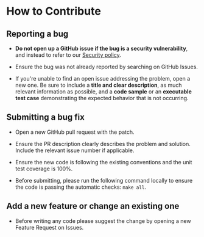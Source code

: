 # How to Contribute


## Reporting a bug

* **Do not open up a GitHub issue if the bug is a security vulnerability**, and instead to refer to our [Security policy](SECURITY.md).

* Ensure the bug was not already reported by searching on GitHub Issues.

* If you're unable to find an open issue addressing the problem, open a new one. Be sure to include a **title and clear description**, as much relevant information as possible, and a **code sample** or an **executable test case** demonstrating the expected behavior that is not occurring.


## Submitting a bug fix

* Open a new GitHub pull request with the patch.

* Ensure the PR description clearly describes the problem and solution. Include the relevant issue number if applicable.

* Ensure the new code is following the existing conventions and the unit test coverage is 100%.

* Before submitting, please run the following command locally to ensure the code is passing the automatic checks: `make all`.


## Add a new feature or change an existing one

* Before writing any code please suggest the change by opening a new Feature Request on Issues.
